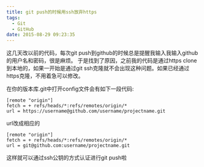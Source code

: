 ```yaml
---
title: git push的时候用ssh放弃https
tags:
  - Git
  - GitHub
date: 2015-08-29 09:23:35
---
```


这几天改以前的代码，每次git push到github的时候总是提醒我输入我输入github的用户名和密码，很是麻烦。
于是找到了原因，之前我的代码是通过https clone到本地的，如果一开始是通过git ssh克隆就不会出现这种问题。如果已经通过https克隆，不用着急可以修改。

在你的版本库.git中打开config文件会有如下一段代码:
```
[remote "origin"]  
fetch = + refs/heads/*:refs/remotes/origin/*  
url = https://username@github.com/username/projectname.git 
```
url改成相应的
```
[remote "origin"]  
fetch = + refs/heads/*:refs/remotes/origin/*  
url = git@github.com:username/projectname.git 
```
这样就可以通过ssh公钥的方式认证进行git push啦
